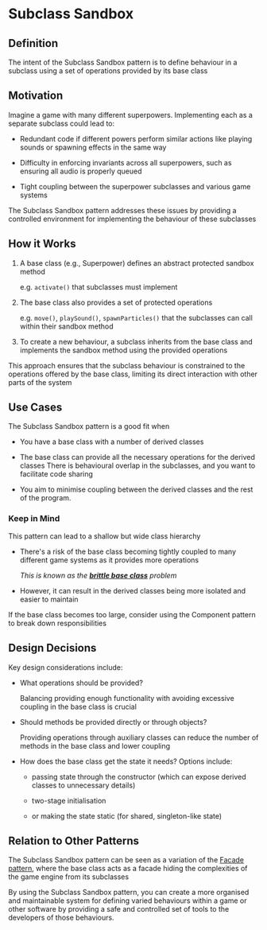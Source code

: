 # Subclass Sandbox

## Definition

The intent of the Subclass Sandbox pattern is to define behaviour in a subclass using a set of operations provided by its base class

## Motivation

Imagine a game with many different superpowers. Implementing each as a separate subclass could lead to:

- Redundant code if different powers perform similar actions like playing sounds or spawning effects in the same way

- Difficulty in enforcing invariants across all superpowers, such as ensuring all audio is properly queued

- Tight coupling between the superpower subclasses and various game systems

The Subclass Sandbox pattern addresses these issues by providing a controlled environment for implementing the behaviour of these subclasses

## How it Works
1. A base class (e.g., Superpower) defines an abstract protected sandbox method
    
    e.g. `activate()`
    that subclasses must implement

2. The base class also provides a set of protected operations

    e.g. `move()`, `playSound()`, `spawnParticles()`
    that the subclasses can call within their sandbox method

3. To create a new behaviour, a subclass inherits from the base class and implements the sandbox method using the provided operations

This approach ensures that the subclass behaviour is constrained to the operations offered by the base class, limiting its direct interaction with other parts of the system

## Use Cases

The Subclass Sandbox pattern is a good fit when


- You have a base class with a number of derived classes

- The base class can provide all the necessary operations for the derived classes
There is behavioural overlap in the subclasses, and you want to facilitate code sharing

- You aim to minimise coupling between the derived classes and the rest of the program.

### Keep in Mind

This pattern can lead to a shallow but wide class hierarchy

- There's a risk of the base class becoming tightly coupled to many different game systems as it provides more operations
    
    *This is known as the [**brittle base class**](https://en.wikipedia.org/wiki/Fragile_base_class) problem*

- However, it can result in the derived classes being more isolated and easier to maintain

If the base class becomes too large, consider using the Component pattern to break down responsibilities

## Design Decisions

Key design considerations include:

- What operations should be provided?
    
    Balancing providing enough functionality with avoiding excessive coupling in the base class is crucial

- Should methods be provided directly or through objects?
    
    Providing operations through auxiliary classes can reduce the number of methods in the base class and lower coupling

- How does the base class get the state it needs? Options include:
    
    - passing state through the constructor (which can expose derived classes to unnecessary details)
    
    - two-stage initialisation
    
    - or making the state static (for shared, singleton-like state)

## Relation to Other Patterns

The Subclass Sandbox pattern can be seen as a variation of the [Facade pattern](https://it.wikipedia.org/wiki/Fa%C3%A7ade_pattern), where the base class acts as a facade hiding the complexities of the game engine from its subclasses

By using the Subclass Sandbox pattern, you can create a more organised and maintainable system for defining varied behaviours within a game or other software by providing a safe and controlled set of tools to the developers of those behaviours.
